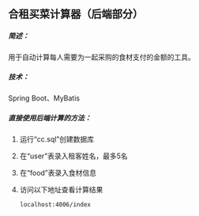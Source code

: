 ## 合租买菜计算器（后端部分）

##### 简述：

用于自动计算每人需要为一起采购的食材支付的金额的工具。

##### 技术：

Spring Boot、MyBatis

##### 直接使用后端计算的方法：

1. 运行“cc.sql”创建数据库

1. 在“user”表录入租客姓名，最多5名

1. 在“food”表录入食材信息

1. 访问以下地址查看计算结果

   ```
   localhost:4006/index
   ```

   